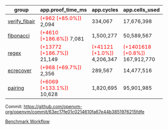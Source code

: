 | group | app.proof_time_ms | app.cycles | app.cells_used | leaf.proof_time_ms | leaf.cycles | leaf.cells_used |
| -- | -- | -- | -- | -- | -- | -- |
| [verify_fibair](https://github.com/openvm-org/openvm/blob/benchmark-results/benchmarks-dispatch/refs/heads/main/verify_fibair-63ec17fe01c0214610fa67e44b3851976215fdfe.md) |<span style='color: red'>(+962 [+85.0%])</span> 2,094 |  334,067 |  17,676,398 |- | - | - |
| [fibonacci](https://github.com/openvm-org/openvm/blob/benchmark-results/benchmarks-dispatch/refs/heads/main/fibonacci-63ec17fe01c0214610fa67e44b3851976215fdfe.md) |<span style='color: red'>(+4610 [+186.6%])</span> 7,081 |  1,500,277 |  50,589,567 |- | - | - |
| [regex](https://github.com/openvm-org/openvm/blob/benchmark-results/benchmarks-dispatch/refs/heads/main/regex-63ec17fe01c0214610fa67e44b3851976215fdfe.md) |<span style='color: red'>(+13772 [+186.7%])</span> 21,149 | <span style='color: red'>(+41121 [+1.0%])</span> 4,206,347 | <span style='color: red'>(+1401618 [+0.8%])</span> 167,912,770 |- | - | - |
| [ecrecover](https://github.com/openvm-org/openvm/blob/benchmark-results/benchmarks-dispatch/refs/heads/main/ecrecover-63ec17fe01c0214610fa67e44b3851976215fdfe.md) |<span style='color: red'>(+968 [+69.7%])</span> 2,356 |  289,567 |  14,477,516 |- | - | - |
| [pairing](https://github.com/openvm-org/openvm/blob/benchmark-results/benchmarks-dispatch/refs/heads/main/pairing-63ec17fe01c0214610fa67e44b3851976215fdfe.md) |<span style='color: red'>(+6069 [+133.1%])</span> 10,628 |  1,820,695 |  95,901,985 |- | - | - |


Commit: https://github.com/openvm-org/openvm/commit/63ec17fe01c0214610fa67e44b3851976215fdfe

[Benchmark Workflow](https://github.com/openvm-org/openvm/actions/runs/15231400114)
